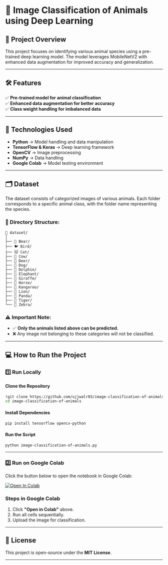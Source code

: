 # **🐾 Image Classification of Animals using Deep Learning**  

## 📌 **Project Overview**  
This project focuses on identifying various animal species using a pre-trained deep learning model. The model leverages MobileNetV2 with enhanced data augmentation for improved accuracy and generalization.  

---

## **🛠 Features**  
✅ **Pre-trained model for animal classification**   
✅ **Enhanced data augmentation for better accuracy**  
✅ **Class weight handling for imbalanced data**  

---

## **🔹 Technologies Used**  
- **Python** → Model handling and data manipulation  
- **TensorFlow & Keras** → Deep learning framework  
- **OpenCV** → Image preprocessing  
- **NumPy** → Data handling  
- **Google Colab** → Model testing environment  

---

## **🗂️ Dataset**

The dataset consists of categorized images of various animals. Each folder corresponds to a specific animal class, with the folder name representing the species.

### 📂 Directory Structure:

~~~
📁 dataset/
│
├── 🐻 Bear/
├── 🐦 Bird/
├── 🐱 Cat/
├── 🐄 Cow/
├── 🦌 Deer/
├── 🐶 Dog/
├── 🐬 Dolphin/
├── 🐘 Elephant/
├── 🦒 Giraffe/
├── 🐴 Horse/
├── 🦘 Kangaroo/
├── 🦁 Lion/
├── 🐼 Panda/
├── 🐅 Tiger/
└── 🦓 Zebra/
~~~

### ⚠️ Important Note:
- ✅ **Only the animals listed above can be predicted.**
- ❌ Any image not belonging to these categories will not be classified.

---

## **💻 How to Run the Project**  

### **1️⃣ Run Locally**  
#### **Clone the Repository**  
```bash
!git clone https://github.com/ujjwalr03/image-classification-of-animals.git
cd image-classification-of-animals
```

#### **Install Dependencies**  
```bash
pip install tensorflow opencv-python
```

#### **Run the Script**  
```bash
python image-classification-of-animals.py
```

---

### **2️⃣ Run on Google Colab**  
Click the button below to open the notebook in Google Colab:  

[![Open In Colab](https://colab.research.google.com/assets/colab-badge.svg)](https://colab.research.google.com/github/ujjwalr03/image-classification-of-animals/blob/main/image-classification-of-animals-colab.ipynb)  

### **Steps in Google Colab**  
1. Click **"Open in Colab"** above.  
2. Run all cells sequentially.  
3. Upload the image for classification.   

---

## **📜 License**  
This project is open-source under the **MIT License**.  

---
